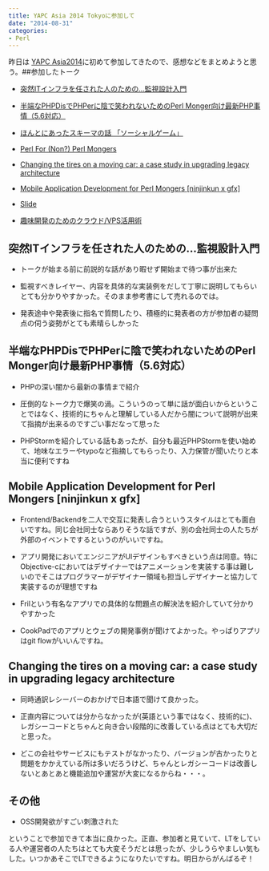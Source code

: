 ```yaml
---
title: YAPC Asia 2014 Tokyoに参加して
date: "2014-08-31"
categories: 
- Perl
---
```


昨日は
[YAPC Asia2014](http://yapcasia.org/2014/)に初めて参加してきたので、感想などをまとめようと思う。##参加したトーク



*  [突然ITインフラを任された人のための…監視設計入門](http://yapcasia.org/2014/talk/show/d1eb4942-fdb5-11e3-b7e8-e4a96aeab6a4)


*  [半端なPHPDisでPHPerに陰で笑われないためのPerl Monger向け最新PHP事情（5.6対応）](http://yapcasia.org/2014/talk/show/a02d05e6-fead-11e3-b7e8-e4a96aeab6a4)


*  [ほんとにあったスキーマの話 「ソーシャルゲーム」](http://yapcasia.org/2014/talk/show/ce6e777e-fb91-11e3-b7e8-e4a96aeab6a4)


*  [Perl For (Non?) Perl Mongers](http://yapcasia.org/2014/talk/show/e10a7e62-01ba-11e4-b7e8-e4a96aeab6a4)


*  [Changing the tires on a moving car: a case study in upgrading legacy architecture](http://yapcasia.org/2014/talk/show/805806ba-0c6f-11e4-aec0-ad686aeab6a4)


*  [Mobile Application Development for Perl Mongers [ninjinkun x gfx]](http://yapcasia.org/2014/talk/show/3a5f2a0e-ec3e-11e3-bd6d-c7a06aeab6a4)


*  [Slide](http://sssslide.com/speakerdeck.com/ninjinkun/mobile-app-development-for-perl-mongers)


*  [趣味開発のためのクラウド/VPS活用術](http://yapcasia.org/2014/talk/show/adfd5cb8-01c1-11e4-9357-07b16aeab6a4)


## 突然ITインフラを任された人のための…監視設計入門



*  トークが始まる前に前説的な話があり暇せず開始まで待つ事が出来た


*  監視すべきレイヤー、内容を具体的な実装例をだして丁寧に説明してもらいとても分かりやすかった。そのまま参考書にして売れるのでは。


*  発表途中や発表後に指名で質問したり、積極的に発表者の方が参加者の疑問点の伺う姿勢がとても素晴らしかった


## 半端なPHPDisでPHPerに陰で笑われないためのPerl Monger向け最新PHP事情（5.6対応）



*  PHPの深い闇から最新の事情まで紹介


*  圧倒的なトーク力で爆笑の渦。こういうのって単に話が面白いからということではなく、技術的にちゃんと理解している人だから闇について説明が出来て指摘が出来るのですごい事だなって思った


*  PHPStormを紹介している話もあったが、自分も最近PHPStormを使い始めて、地味なエラーやtypoなど指摘してもらったり、入力保管が聞いたりと本当に便利ですね


## Mobile Application Development for Perl Mongers [ninjinkun x gfx]



*  Frontend/Backendを二人で交互に発表し合うというスタイルはとても面白いですね。同じ会社同士ならありそうな話ですが、別の会社同士の人たちが外部のイベントでするというのがいいですね。


*  アプリ開発においてエンジニアがUIデザインもすべきという点は同意。特にObjective-cにおいてはデザイナーではアニメーションを実装する事は難しいのでそこはプログラマーがデザイナー領域も担当しデザイナーと協力して実装するのが理想ですね


*  Frilという有名なアプリでの具体的な問題点の解決法を紹介していて分かりやすかった


*  CookPadでのアプリとウェブの開発事例が聞けてよかった。やっぱりアプリはgit flowがいいんですね。


## Changing the tires on a moving car: a case study in upgrading legacy architecture



*  同時通訳レシーバーのおかげで日本語で聞けて良かった。


*  正直内容については分からなかったが(英語という事ではなく、技術的に)、レガシーコードとちゃんと向き合い段階的に改善している点はとても大切だと思った。


*  どこの会社やサービスにもテストがなかったり、バージョンが古かったりと問題をかかえている所は多いだろうけど、ちゃんとレガシーコードは改善しないとあとあと機能追加や運営が大変になるからね・・・。


## その他



*  OSS開発欲がすごい刺激された

ということで参加できて本当に良かった。正直、参加者と見ていて、LTをしている人や運営者の人たちはとても大変そうだとは思ったが、少しうらやましい気もした。いつかあそこでLTできるようになりたいですね。明日からがんばるぞ！